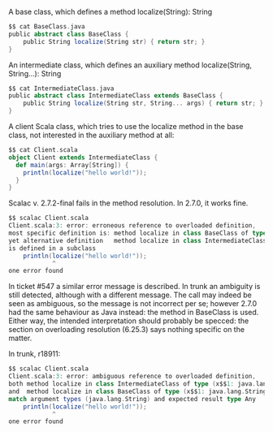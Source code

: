 A base class, which defines a method localize(String): String

```scala
$$ cat BaseClass.java
public abstract class BaseClass {
    public String localize(String str) { return str; }
}

```

An intermediate class, which defines an auxiliary method localize(String, String...): String


```scala
$$ cat IntermediateClass.java
public abstract class IntermediateClass extends BaseClass {
    public String localize(String str, String... args) { return str; }
}

```

A client Scala class, which tries to use the localize method in the base class, not interested in the auxiliary method at all:


```scala
$$ cat Client.scala
object Client extends IntermediateClass {
  def main(args: Array[String]) {
    println(localize("hello world!"));
  }
}
```

Scalac v. 2.7.2-final fails in the method resolution. In 2.7.0, it works fine. 


```scala
$$ scalac Client.scala
Client.scala:3: error: erroneous reference to overloaded definition,
most specific definition is: method localize in class BaseClass of type (java.lang.String)java.lang.String,
yet alternative definition   method localize in class IntermediateClass of type (java.lang.String,java.lang.String*)java.lang.String
is defined in a subclass
    println(localize("hello world!"));
            ^
one error found
```


In ticket #547 a similar error message is described.
In trunk an ambiguity is still detected, although with a different message. The call may indeed be seen as ambiguous, so the message is not incorrect per se; however 2.7.0 had the same behaviour as Java instead: the method in BaseClass is used.
Either way, the intended interpretation should probably be specced: the section on overloading resolution (6.25.3) says nothing specific on the matter.

In trunk, r18911:
```scala
$$ scalac Client.scala
Client.scala:3: error: ambiguous reference to overloaded definition,
both method localize in class IntermediateClass of type (x$$1: java.lang.String,x$$2: <repeated...>[java.lang.String])java.lang.String
and  method localize in class BaseClass of type (x$$1: java.lang.String)java.lang.String
match argument types (java.lang.String) and expected result type Any
    println(localize("hello world!"));
            ^
one error found
```
